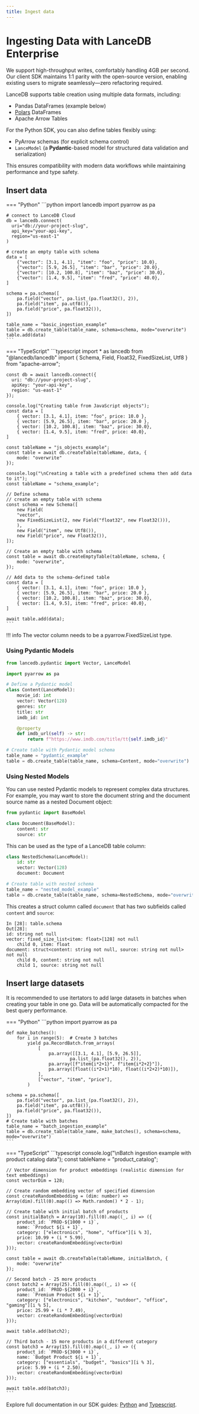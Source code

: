 ```yaml
---
title: Ingest data
---
```


# Ingesting Data with LanceDB Enterprise

We support high-throughput writes, comfortably handling 4GB per second. 
Our client SDK maintains 1:1 parity with the open-source version, 
enabling existing users to migrate seamlessly—zero refactoring required.

LanceDB supports table creation using multiple data formats, including:
* Pandas DataFrames (example below)
* [Polars](https://pola.rs/) DataFrames
* Apache Arrow Tables

For the Python SDK, you can also define tables flexibly using:
* PyArrow schemas (for explicit schema control)
* `LanceModel` (a **Pydantic**-based model for structured data validation and serialization)

This ensures compatibility with modern data workflows while maintaining performance and type safety.

## Insert data

=== "Python"
    ```python
    import lancedb
    import pyarrow as pa

    # connect to LanceDB Cloud
    db = lancedb.connect(
      uri="db://your-project-slug",
      api_key="your-api-key",
      region="us-east-1"
    )

    # create an empty table with schema
    data = [
        {"vector": [3.1, 4.1], "item": "foo", "price": 10.0},
        {"vector": [5.9, 26.5], "item": "bar", "price": 20.0},
        {"vector": [10.2, 100.8], "item": "baz", "price": 30.0},
        {"vector": [1.4, 9.5], "item": "fred", "price": 40.0},
    ]

    schema = pa.schema([
        pa.field("vector", pa.list_(pa.float32(), 2)),
        pa.field("item", pa.utf8()),
        pa.field("price", pa.float32()),
    ])

    table_name = "basic_ingestion_example"
    table = db.create_table(table_name, schema=schema, mode="overwrite")
    table.add(data)
    ```

=== "TypeScript"
    ```typescript
    import * as lancedb from "@lancedb/lancedb"
    import { Schema, Field, Float32, FixedSizeList, Utf8 } from "apache-arrow";

    const db = await lancedb.connect({
      uri: "db://your-project-slug",
      apiKey: "your-api-key",
      region: "us-east-1"
    });

    console.log("Creating table from JavaScript objects");
    const data = [
        { vector: [3.1, 4.1], item: "foo", price: 10.0 },
        { vector: [5.9, 26.5], item: "bar", price: 20.0 },
        { vector: [10.2, 100.8], item: "baz", price: 30.0},
        { vector: [1.4, 9.5], item: "fred", price: 40.0},
    ]

    const tableName = "js_objects_example";
    const table = await db.createTable(tableName, data, {
        mode: "overwrite"
    });

    console.log("\nCreating a table with a predefined schema then add data to it");
    const tableName = "schema_example";

    // Define schema
    // create an empty table with schema
    const schema = new Schema([
        new Field(
        "vector",
        new FixedSizeList(2, new Field("float32", new Float32())),
        ),
        new Field("item", new Utf8()),
        new Field("price", new Float32()),
    ]);

    // Create an empty table with schema
    const table = await db.createEmptyTable(tableName, schema, {
        mode: "overwrite",
    });

    // Add data to the schema-defined table
    const data = [
        { vector: [3.1, 4.1], item: "foo", price: 10.0 },
        { vector: [5.9, 26.5], item: "bar", price: 20.0 },
        { vector: [10.2, 100.8], item: "baz", price: 30.0},
        { vector: [1.4, 9.5], item: "fred", price: 40.0},
    ]

    await table.add(data);
    ```

!!! info
    The vector column needs to be a pyarrow.FixedSizeList type.

### Using Pydantic Models

```python
from lancedb.pydantic import Vector, LanceModel

import pyarrow as pa

# Define a Pydantic model
class Content(LanceModel):
    movie_id: int
    vector: Vector(128)
    genres: str
    title: str
    imdb_id: int

    @property
    def imdb_url(self) -> str:
        return f"https://www.imdb.com/title/tt{self.imdb_id}"

# Create table with Pydantic model schema
table_name = "pydantic_example"
table = db.create_table(table_name, schema=Content, mode="overwrite")
```

### Using Nested Models

You can use nested Pydantic models to represent complex data structures. 
For example, you may want to store the document string and the document source name as a nested Document object:
```python
from pydantic import BaseModel

class Document(BaseModel):
    content: str
    source: str
```
This can be used as the type of a LanceDB table column:
```python
class NestedSchema(LanceModel):
    id: str
    vector: Vector(128)
    document: Document

# Create table with nested schema
table_name = "nested_model_example"
table = db.create_table(table_name, schema=NestedSchema, mode="overwrite")
```
This creates a struct column called `document` that has two subfields called `content` and `source`:
```
In [28]: table.schema
Out[28]:
id: string not null
vector: fixed_size_list<item: float>[128] not null
    child 0, item: float
document: struct<content: string not null, source: string not null> not null
    child 0, content: string not null
    child 1, source: string not null
```

## Insert large datasets
It is recommended to use itertators to add large datasets in batches when creating 
your table in one go. Data will be automatically compacted for the best query performance.

=== "Python"
    ```python
    import pyarrow as pa

    def make_batches():
        for i in range(5):  # Create 3 batches
            yield pa.RecordBatch.from_arrays(
                [
                    pa.array([[3.1, 4.1], [5.9, 26.5]],
                            pa.list_(pa.float32(), 2)),
                    pa.array([f"item{i*2+1}", f"item{i*2+2}"]),
                    pa.array([float((i*2+1)*10), float((i*2+2)*10)]),
                ],
                ["vector", "item", "price"],
            )

    schema = pa.schema([
        pa.field("vector", pa.list_(pa.float32(), 2)),
        pa.field("item", pa.utf8()),
        pa.field("price", pa.float32()),
    ])
    # Create table with batches
    table_name = "batch_ingestion_example"
    table = db.create_table(table_name, make_batches(), schema=schema, mode="overwrite")
    ```

=== "TypeScript"
    ```typescript
    console.log("\nBatch ingestion example with product catalog data");
    const tableName = "product_catalog";

    // Vector dimension for product embeddings (realistic dimension for text embeddings)
    const vectorDim = 128;

    // Create random embedding vector of specified dimension
    const createRandomEmbedding = (dim: number) => Array(dim).fill(0).map(() => Math.random() * 2 - 1);

    // Create table with initial batch of products
    const initialBatch = Array(10).fill(0).map((_, i) => ({
        product_id: `PROD-${1000 + i}`,
        name: `Product ${i + 1}`,
        category: ["electronics", "home", "office"][i % 3],
        price: 10.99 + (i * 5.99),
        vector: createRandomEmbedding(vectorDim)
    }));

    const table = await db.createTable(tableName, initialBatch, { 
        mode: "overwrite"
    });

    // Second batch - 25 more products
    const batch2 = Array(25).fill(0).map((_, i) => ({
        product_id: `PROD-${2000 + i}`,
        name: `Premium Product ${i + 1}`,
        category: ["electronics", "kitchen", "outdoor", "office", "gaming"][i % 5],
        price: 25.99 + (i * 7.49),
        vector: createRandomEmbedding(vectorDim)
    }));

    await table.add(batch2);

    // Third batch - 15 more products in a different category
    const batch3 = Array(15).fill(0).map((_, i) => ({
        product_id: `PROD-${3000 + i}`,
        name: `Budget Product ${i + 1}`,
        category: ["essentials", "budget", "basics"][i % 3],
        price: 5.99 + (i * 2.50),
        vector: createRandomEmbedding(vectorDim)
    }));

    await table.add(batch3);
    ```

Explore full documentation in our SDK guides: [Python](https://lancedb.github.io/lancedb/python/python/) and [Typescript](https://lancedb.github.io/lancedb/js/globals/).

[^1]:We suggest the best batch size to be 500k
